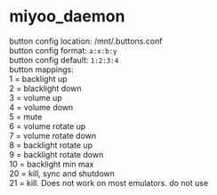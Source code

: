 # miyoo_daemon
button config location: /mnt/.buttons.conf  
button config format: `a:x:b:y`  
button config default: `1:2:3:4`  
button mappings:  
1 = backlight up  
2 = blacklight down  
3 = volume up  
4 = volume down  
5 = mute  
6 = volume rotate up  
7 = volume rotate down  
8 = backlight rotate up  
9 = backlight rotate down  
10 = backlight min max  
20 = kill, sync and shutdown  
21 = kill. Does not work on most emulators. do not use  
